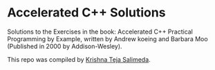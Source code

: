 # Accelerated C++ Solutions

Solutions to the Exercises in the book: Accelerated C++ Practical Programming by Example, written by Andrew koeing and Barbara Moo (Published in 2000 by Addison-Wesley).

This repo was compiled by [Krishna Teja Salimeda](http://twitter.com/krishtejas).
